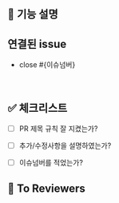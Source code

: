 ## 📢 기능 설명 
<!-- 필요시 실행결과 스크린샷 첨부 -->


## 연결된 issue
<!-- 연결된 issue를 자동을 닫기 위해 아래 {이슈넘버}를 입력해주세요. -->
- close #{이슈넘버}
<br>

## ✅ 체크리스트
- [ ] PR 제목 규칙 잘 지켰는가? 
- [ ] 추가/수정사항을 설명하였는가?
- [ ] 이슈넘버를 적었는가?



📣 **To Reviewers**
---
<!-- 전달사항 -->

